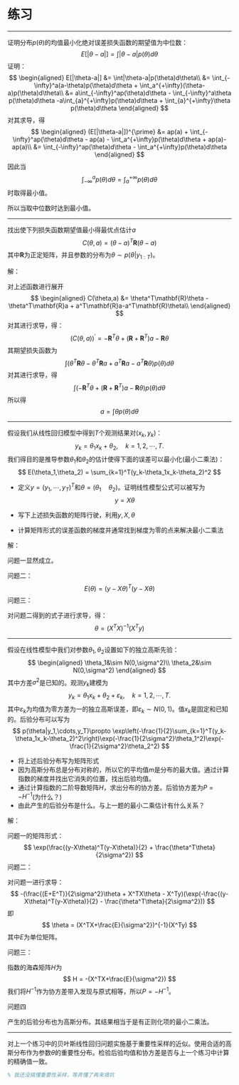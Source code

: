 # 练习

***

证明分布$p(\theta)$的均值最小化绝对误差损失函数的期望值为中位数：
$$
E[|\theta-a|] = \int|\theta-a|p(\theta)d\theta
$$
证明：
$$
\begin{aligned}
E[|\theta-a|] &= \int|\theta-a|p(\theta)d\theta\\
&= \int_{-\infty}^a(a-\theta)p(\theta)d\theta + \int_a^{+\infty}(\theta-a)p(\theta)d\theta\\
&= a\int_{-\infty}^ap(\theta)d\theta - \int_{-\infty}^a\theta p(\theta)d\theta -a\int_{a}^{+\infty}p(\theta)d\theta + \int_{a}^{+\infty}\theta p(\theta)d\theta
\end{aligned}
$$
对其求导，得
$$
\begin{aligned}
(E[|\theta-a|])^{\prime} &= ap(a) + \int_{-\infty}^ap(\theta)d\theta - ap(a) - \int_a^{+\infty}p(\theta)d\theta + ap(a)-ap(a)\\
&= \int_{-\infty}^ap(\theta)d\theta - \int_a^{+\infty}p(\theta)d\theta
\end{aligned}
$$
因此当
$$
\int_{-\infty}^ap(\theta)d\theta = \int_a^{+\infty}p(\theta)d\theta
$$
时取得最小值。

所以当取中位数时达到最小值。

***

找出使下列损失函数期望值最小得最优点估计$a$
$$
C(\theta,a) = (\theta-a)^T\mathbf{R}(\theta-a)
$$
其中$\mathbf{R}$为正定矩阵，并且参数的分布为$\theta\sim p(\theta|y_{1:T})$。

解：

对上述函数进行展开
$$
\begin{aligned}
C(\theta,a) &= \theta^T\mathbf{R}\theta - \theta^T\mathbf{R}a + a^T\mathbf{R}a-a^T\mathbf{R}\theta\\
\end{aligned}
$$
对其进行求导，得：
$$
(C(\theta,a))^{\prime} = -\mathbf{R}^T\theta + (\mathbf{R}+\mathbf{R}^T)a - \mathbf{R}\theta
$$
其期望损失函数为
$$
\int (\theta^T\mathbf{R}\theta - \theta^T\mathbf{R}a + a^T\mathbf{R}a-a^T\mathbf{R}\theta)p(\theta)d\theta
$$
对其进行求导，得
$$
\int(-\mathbf{R}^T\theta + (\mathbf{R}+\mathbf{R}^T)a - \mathbf{R}\theta)p(\theta)d\theta
$$
所以得
$$
a = \int \theta p(\theta)d\theta
$$


***

假设我们从线性回归模型中得到$T$个观测结果对$(x_k,y_k)$：
$$
y_k = \theta_1x_k + \theta_2, \quad k=1,2,\cdots,T.
$$
我们得目的是推导参数$\theta_1$和$\theta_2$的估计使得下面的误差可以最小化(最小二乘法)：
$$
E(\theta_1,\theta_2) = \sum_{k=1}^T(y_k-\theta_1x_k-\theta_2)^2
$$

+ 定义$y=(y_1,\cdots,y_T)^T$和$\theta=(\theta_1\quad\theta_2)$。证明线性模型公式可以被写为
  $$
  y = X\theta
  $$

+ 写下上述损失函数的矩阵行驶，利用$y,X,\theta$

+ 计算矩阵形式的误差函数的梯度并通常找到梯度为零的点来解决最小二乘法

解：

问题一显然成立。

问题二：
$$
E(\theta)  = (y-X\theta)^T(y-X\theta)
$$
问题三：

对问题二得到的式子进行求导，得：
$$
\theta = (X^TX)^{-1}(X^Ty)
$$

***

假设在线性模型中我们对参数$\theta_1,\theta_2$设置如下的独立高斯先验：
$$
\begin{aligned}
\theta_1&\sim N(0,\sigma^2)\\
\theta_2&\sim N(0,\sigma^2)
\end{aligned}
$$
其中方差$\sigma^2$是已知的。观测$y_k$建模为
$$
y_k = \theta_1x_k + \theta_2 + \varepsilon_k,\quad k = 1,2,\cdots,T.
$$
其中$\varepsilon_k$为均值为零方差为一的独立高斯误差，即$\varepsilon_k\sim N(0,1)$。值$x_k$是固定和已知的。后验分布可以写为
$$
p(\theta|y_1,\cdots,y_T)\propto \exp\left(-\frac{1}{2}\sum_{k=1}^T(y_k-\theta_1x_k-\theta_2)^2\right)\exp(-\frac{1}{2\sigma^2}\theta_1^2)\exp(-\frac{1}{2\sigma^2}\theta_2^2)
$$

+ 将上述后验分布写为矩阵形式
+ 因为高斯分布总是分布对称的，所以它的平均值$m$是分布的最大值。通过计算指数的梯度并找出它消失的位置，找出后验均值。
+ 通过计算指数的二阶导数矩阵$H$，求出分布的协方差。后验协方差为$P = -H^{-1}$(为什么？)
+ 由此产生的后验分布是什么。与上一题的最小二乘估计有什么关系？

解：

问题一的矩阵形式：
$$
\exp(\frac{(y-X\theta)^T(y-X\theta)}{2} + \frac{\theta^T\theta}{2\sigma^2})
$$
问题二：

对问题一进行求导：
$$
-(\frac{(E+E^T)}{2\sigma^2}\theta + X^TX\theta - X^Ty)(\exp(-\frac{(y-X\theta)^T(y-X\theta)}{2} - \frac{\theta^T\theta}{2\sigma^2}))
$$
即
$$
\theta = (X^TX+\frac{E}{\sigma^2})^{-1}(X^Ty)
$$
其中$E$为单位矩阵。

问题三：

指数的海森矩阵$H$为
$$
H = -(X^TX+\frac{E}{\sigma^2})
$$
我们将$H^{-1}$作为协方差带入发现与原式相等，所以$P = -H^{-1}$。

问题四

产生的后验分布也为高斯分布。其结果相当于是有正则化项的最小二乘法。

***

对上一个练习中的贝叶斯线性回归问题实施基于重要性采样的近似。使用合适的高斯分布作为参数$\theta$的重要性分布。检验后验均值和协方差是否与上一个练习中计算的精确值一致。

~~~matlab
% 我还没搞懂重要性采样，等弄懂了再来填坑
~~~









